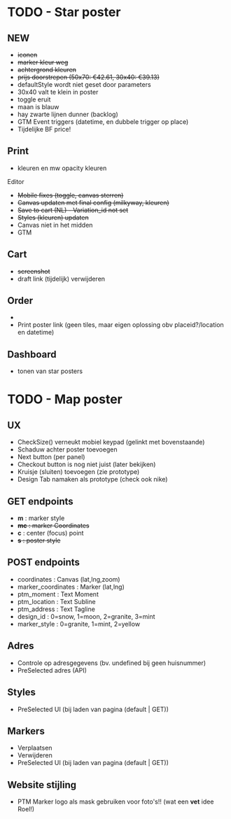 # TODO - Star poster
NEW
---
- ~~iconen~~
- ~~marker kleur weg~~
- ~~achtergrond kleuren~~
- ~~prijs doorstrepen (50x70: €42.61, 30x40: €39.13)~~
- defaultStyle wordt niet geset door parameters
- 30x40 valt te klein in poster
- toggle eruit
- maan is blauw
- hay zwarte lijnen dunner (backlog)
- GTM Event triggers (datetime, en dubbele trigger op place)
- Tijdelijke BF price!

Print
---
- kleuren en mw opacity kleuren

Editor
- ~~Mobile fixes (toggle, canvas sterren)~~
- ~~Canvas updaten met final config (milkyway, kleuren)~~
- ~~Save to cart (NL) - Variation_id not set~~
- ~~Styles (kleuren) updaten~~
- Canvas niet in het midden
- GTM

Cart
---
- ~~screenshot~~
- draft link (tijdelijk) verwijderen

Order
---
- 
- Print poster link (geen tiles, maar eigen oplossing obv placeid?/location en datetime)



Dashboard
---
- tonen van star posters

# TODO - Map poster

UX
---
- CheckSize() verneukt mobiel keypad (gelinkt met bovenstaande)
- Schaduw achter poster toevoegen
- Next button (per panel)
- Checkout button is nog niet juist (later bekijken)
- Kruisje (sluiten) toevoegen (zie prototype)
- Design Tab namaken als prototype (check ook nike)

GET endpoints
-------------
- **m** : marker style
- ~~**mc** : marker Coordinates~~
- **c** : center (focus) point
- ~~**s** : poster style~~

POST endpoints
--------------
- coordinates : Canvas (lat,lng,zoom)
- marker_coordinates : Marker (lat,lng)
- ptm_moment : Text Moment 
- ptm_location : Text Subline
- ptm_address : Text Tagline
- design_id : 0=snow, 1=moon, 2=granite, 3=mint
- marker_style : 0=granite, 1=mint, 2=yellow

Adres
-----
- Controle op adresgegevens (bv. undefined bij geen huisnummer)
- PreSelected adres (API)

Styles
------
- PreSelected UI (bij laden van pagina (default | GET))

Markers
-------
- Verplaatsen
- Verwijderen
- PreSelected UI (bij laden van pagina (default | GET))

Website stijling
-----
- PTM Marker logo als mask gebruiken voor foto's!! (wat een **vet** idee Roel!)